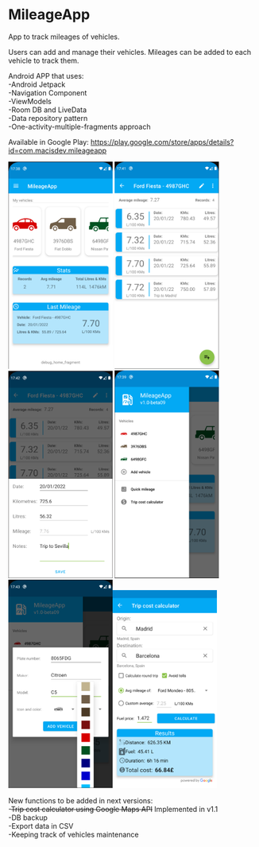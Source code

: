 # MileageApp
App to track mileages of vehicles.

Users can add and manage their vehicles. Mileages can be added to each vehicle to track them.

Android APP that uses:  
-Android Jetpack  
-Navigation Component  
-ViewModels  
-Room DB and LiveData  
-Data repository pattern  
-One-activity-multiple-fragments approach  


Available in Google Play: https://play.google.com/store/apps/details?id=com.macisdev.mileageapp

<img src="https://github.com/miguelamacias/MileageApp/blob/master/home_fragment.png" alt="drawing" width="210"/> <img src="https://github.com/miguelamacias/MileageApp/blob/master/mileage_list.png" alt="drawing" width="210"/>
<img src="https://github.com/miguelamacias/MileageApp/blob/master/add_mileage.png" alt="drawing" width="210"/> <img src="https://github.com/miguelamacias/MileageApp/blob/master/main_menu.png" alt="drawing" width="210"/>
<img src="https://github.com/miguelamacias/MileageApp/blob/master/add_vehicle.png" alt="drawing" width="210"/><img src="https://github.com/miguelamacias/MileageApp/blob/master/en_trip_cost.png" alt="drawing" width="210"/>


New functions to be added in next versions:   
-~~Trip cost calculator using Google Maps API~~ Implemented in v1.1  
-DB backup  
-Export data in CSV  
-Keeping track of vehicles maintenance
